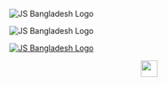 <img src="https://jsbangladesh.com/wp-content/uploads/2021/03/jsbangladesh.png" alt="JS Bangladesh Logo" title="JS Bangladesh Logo"> <br>

![JS Bangladesh Logo](https://jsbangladesh.com/wp-content/uploads/2021/03/jsbangladesh.png "Our Logo")<br>

[![JS Bangladesh Logo](https://jsbangladesh.com/wp-content/uploads/2021/03/jsbangladesh.png)](https://jsbangladesh.com "Our Logo From Link")

<p align="center">
<img src="https://uxwing.com/wp-content/themes/uxwing/download/hand-gestures/good-icon.png" width="30"></p>
